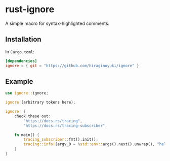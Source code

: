 # rust-ignore
A simple macro for syntax-highlighted comments.

## Installation
In `Cargo.toml`:
```toml
[dependencies]
ignore = { git = "https://github.com/hiraginoyuki/ignore" }
```

## Example
```rust
use ignore::ignore;

ignore!(arbitrary tokens here);

ignore! {
    check these out:
        "https://docs.rs/tracing",
        "https://docs.rs/tracing-subscriber",

    fn main() {
        tracing_subscriber::fmt().init();
        tracing::info!(argv_0 = %std::env::args().next().unwrap(), "hello");
    }
}
```
